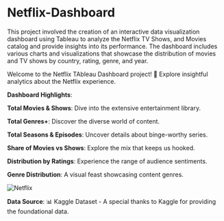 # Netflix-Dashboard
This project involved the creation of an interactive data visualization dashboard using Tableau to analyze the Netflix TV Shows, and Movies catalog and provide insights into its performance. The dashboard includes various charts and visualizations that showcase the distribution of movies and TV shows by country, rating, genre, and year.

Welcome to the Netflix TAbleau Dashboard project! 🚀 Explore insightful analytics about the Netflix experience.

__Dashboard Highlights__:

__Total Movies & Shows__: Dive into the extensive entertainment library.

__Total Genres+__: Discover the diverse world of content.

__Total Seasons & Episodes__: Uncover details about binge-worthy series.

__Share of Movies vs Shows__: Explore the mix that keeps us hooked.

__Distribution by Ratings__: Experience the range of audience sentiments.

__Genre Distribution__: A visual feast showcasing content genres.

![Netflix](https://github.com/MPraveenKumar97/Netflix-Dashboard/assets/71966737/bac0d3f1-c99f-4dfe-96bd-f29d8ecb08b5)



__Data Source__:
📊 Kaggle Dataset - A special thanks to Kaggle for providing the foundational data.
